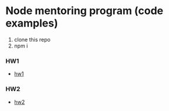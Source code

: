 # Node mentoring program (code examples)

1) clone this repo
2) npm i

### HW1
- [hw1](https://github.com/andrIvash/node-mentoring/tree/hw1)
### HW2
- [hw2](https://github.com/andrIvash/node-mentoring/tree/hw2)
